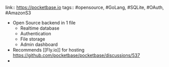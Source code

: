 ---
---

link:: https://pocketbase.io
tags:: #opensource, #GoLang, #SQLite, #OAuth, #AmazonS3

- Open Source backend in 1 file
	- Realtime database
	- Authentication
	- File storage
	- Admin dashboard
- Recommends [[Fly.io]] for hosting https://github.com/pocketbase/pocketbase/discussions/537
-